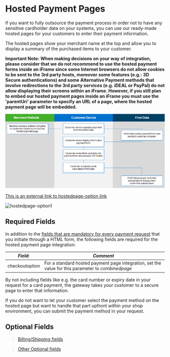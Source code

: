 # Hosted Payment Pages


If you want to fully outsource the payment process in order not to have any sensitive cardholder data on your systems, you can use our ready-made hosted pages for your customers to enter their payment information.

The hosted pages show your merchant name at the top and allow you to display a summary of the purchased items to your customer.

**Important Note: When making decisions on your way of integration, please consider that we do not recommend to use the hosted payment forms inside an iFrame since some Internet browsers do not allow cookies to be sent to the 3rd party hosts, moreover some features (e.g.: 3D Secure authentications) and some Alternative Payment methods that involve redirections to the 3rd party services (e.g. iDEAL or PayPal) do not allow displaying their screens within an iFrame.  However, if you still plan to embed our hosted payment pages inside an iFrame you must use the 'parentUri' parameter to specify an URL of a page, where the hosted payment page will be embedded.**

![hostedpage-option0](../assets/images/hostedpage-option.jpg)

[This is an external link to hostedpage-option link](/api/hosted-image/Developer-Portal-Tenant-API/assets/images/hostedpage-option.jpg)

![hostedpage-option1](../api/hosted-image/Developer-Portal-Tenant-API/assets/images/hostedpage-option.jpg)


## Required Fields

In addition to the [fields that are mandatory for every payment request](?path=docs/additionalInfo/PreAuthorizationSale.md) that you initiate through a HTML form, the following fields are required for the hosted payment page integration:

| *Field*: | *Comment*|
|----|----|
| checkoutoption | For a standard hosted payment page integration, set the value for this parameter to *combinedpage* |

By not including fields like e.g. the card number or expiry date in your request for a card payment, the gateway takes your customer to a secure page to enter that information.

If you do not want to let your customer select the payment method on the hosted page but want to handle that part upfront within your shop environment, you can submit the payment method in your request.

## Optional Fields

> [Billing/Shipping fields](?path=docs/additionalInfo/BillingShippingFields.md)

> [Other Optional fields](?path=docs/additionalInfo/OtherOptionalFields.md)
